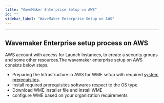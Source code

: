 ```yaml
---
title: "WaveMaker Enterprise Setup on AWS"
id: ""
sidebar_label: "WaveMaker Enterprise Setup on AWS"
---
```

---

## Wavemaker Enterprise setup process on AWS

AWS account with access for Launch Instances, to create a security groups and some other resources.The wavemaker enterprise setup on AWS consists below steps.

- Preparing the Infrastructure in AWS for WME setup with required [system prerequisites](../prerequisites.md).
- Install required prerequisites softwares respect to the OS type.
- Download WME installer file and install WME
- configure WME based on your organization requirements
